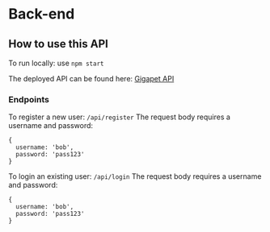 # Back-end

## How to use this API
To run locally: use `npm start` 

The deployed API can be found here: [Gigapet API](https://gigapets-pt-bw.herokuapp.com/)

### Endpoints
To register a new user: `/api/register`
The request body requires a username and password: 
```
{
  username: 'bob', 
  password: 'pass123'
}
```


To login an existing user: `/api/login`
The request body requires a username and password:
```
{
  username: 'bob', 
  password: 'pass123'
}
``` 

